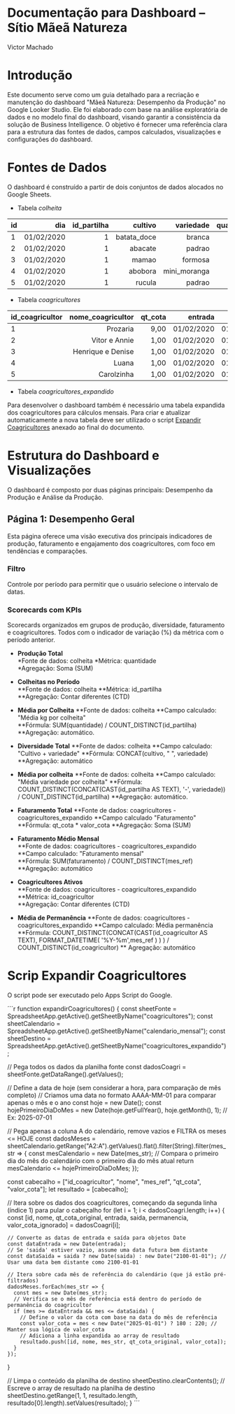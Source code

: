 Documentação para Dashboard – Sítio Mãeã Natureza
================
Victor Machado


# Introdução  
  
Este documento serve como um guia detalhado para a recriação e manutenção do dashboard "Mãeã Natureza: Desempenho da Produção" no Google Looker Studio. Ele foi elaborado com base na análise exploratória de dados e no modelo final do dashboard, visando garantir a consistência da solução de Business Intelligence. O objetivo é fornecer uma referência clara para a estrutura das fontes de dados, campos calculados, visualizações e configurações do dashboard.
  
    
# Fontes de Dados  
  
O dashboard é construído a partir de dois conjuntos de dados alocados no Google Sheets.
  
* Tabela *colheita*  
  
|id	|dia		|id_partilha	|cultivo	|variedade	|quantidade	|tipo_cultivo	|mes		|total_partilha	|
|:------|--------------:|--------------:|--------------:|--------------:|--------------:|--------------:|--------------:|--------------:|
|1	|01/02/2020	|1		|batata_doce	|branca		|34,000		|tuberculo	|01/02/2020	|89,90		|
|2	|01/02/2020	|1		|abacate	|padrao		|20,000		|fruta		|01/02/2020	|89,90		|
|3	|01/02/2020	|1		|mamao		|formosa	|14,500		|fruta		|01/02/2020	|89,90		|
|4	|01/02/2020	|1		|abobora	|mini_moranga	|6,000		|legume		|01/02/2020	|89,90		|
|5	|01/02/2020	|1		|rucula		|padrao		|5,500		|hortalica	|01/02/2020	|89,90		|
  
  
* Tabela *coagricultores*  
  
|id_coagricultor|nome_coagricultor	|qt_cota	|entrada	|saida		|permanencia	|status		|
|:--------------|----------------------:|--------------:|--------------:|--------------:|--------------:|--------------:|
|1		|Prozaria		|9,00		|01/02/2020	|01/04/2020	|2,00		|INATIVO	|
|2		|Vitor e Annie		|1,00		|01/02/2020	|01/07/2022	|29,00		|INATIVO	|
|3		|Henrique e Denise	|1,00		|01/02/2020	|01/10/2020	|8,00		|INATIVO	|
|4		|Luana			|1,00		|01/02/2020	|01/07/2020	|5,00		|INATIVO	|
|5		|Carolzinha		|1,00		|01/02/2020	|01/12/2020	|10,00		|INATIVO	|
  
* Tabela *coagricultores_expandido*  
  
Para desenvolver o dashboard também é necessário uma tabela expandida dos coagricultores para cálculos mensais. Para criar e atualizar automaticamente a nova tabela deve ser utilizado o script [Expandir Coagricultores](#script-expandir-coagricultores) anexado ao final do documento.


  
# Estrutura do Dashboard e Visualizações  
  
O dashboard é composto por duas páginas principais: Desempenho da Produção e Análise da Produção.  
  
## Página 1: Desempenho Geral  
  
Esta página oferece uma visão executiva dos principais indicadores de produção, faturamento e engajamento dos coagricultores, com foco em tendências e comparações.  
  
### Filtro  
  
Controle por período para permitir que o usuário selecione o intervalo de datas.  
  
### Scorecards com KPIs  
  
Scorecards organizados em grupos de produção, diversidade, faturamento e coagricultores. Todos com o indicador de variação (%) da métrica com o período anterior.  
  
* **Produção Total**  
	*Fonte de dados: colheita
	*Métrica: quantidade  
	*Agregação: Soma (SUM)  
  
* **Colheitas no Período**  
	**Fonte de dados: colheita
	**Métrica: id_partilha  
	**Agregação: Contar diferentes (CTD)  
  
* **Média por Colheita**
	**Fonte de dados: colheita
	**Campo calculado: "Média kg por colheita"  
	**Fórmula: SUM(quantidade) / COUNT_DISTINCT(id_partilha)
	**Agregação: automático. 
  
* **Diversidade Total** 
	**Fonte de dados: colheita 
	**Campo calculado: "Cultivo + variedade"
	**Fórmula: CONCAT(cultivo, " ", variedade)
	**Agregação: automático
  
* **Média por colheita** 
	**Fonte de dados: colheita
	**Campo calculado: "Média variedade por colheita"
	**Fórmula: COUNT_DISTINCT(CONCAT(CAST(id_partilha AS TEXT), '-', variedade)) / COUNT_DISTINCT(id_partilha)
	**Agregação: automático.  
  
* **Faturamento Total** 
	**Fonte de dados: coagricultores - coagricultores_expandido
	**Campo calculado "Faturamento"
	**Fórmula: qt_cota * valor_cota
	**Agregação: Soma (SUM)  
  
* **Faturamento Médio Mensal**  
	**Fonte de dados: coagricultores - coagricultores_expandido  
	**Campo calculado: "Faturamento mensal"  
	**Fórmula: SUM(faturamento) / COUNT_DISTINCT(mes_ref)
	**Agregação: automático  
  
* **Coagricultores Ativos**  
	**Fonte de dados: coagricultores - coagricultores_expandido
	**Métrica: id_coagricultor  
	**Agregação: Contar diferentes (CTD)  
  
* **Média de Permanência**
	**Fonte de dados: coagricultores - coagricultores_expandido
	**Campo calculado: Média permanência  
	**Fórmula: COUNT_DISTINCT(CONCAT(CAST(id_coagricultor AS TEXT), FORMAT_DATETIME( '%Y-%m',mes_ref ) ) ) / COUNT_DISTINCT(id_coagricultor)
	** Agregação: automático
  
  
  
  
  

# Scrip Expandir Coagricultores  
  
O script pode ser executado pelo Apps Script do Google.

´´´r
function expandirCoagricultores() {
  const sheetFonte = SpreadsheetApp.getActive().getSheetByName("coagricultores");
  const sheetCalendario = SpreadsheetApp.getActive().getSheetByName("calendario_mensal");
  const sheetDestino = SpreadsheetApp.getActive().getSheetByName("coagricultores_expandido");
  
  // Pega todos os dados da planilha fonte
  const dadosCoagri = sheetFonte.getDataRange().getValues();
  
  // Define a data de hoje (sem considerar a hora, para comparação de mês completo)
  // Criamos uma data no formato AAAA-MM-01 para comparar apenas o mês e o ano
  const hoje = new Date();
  const hojePrimeiroDiaDoMes = new Date(hoje.getFullYear(), hoje.getMonth(), 1); // Ex: 2025-07-01
  
  // Pega apenas a coluna A do calendário, remove vazios e FILTRA os meses <= HOJE
  const dadosMeses = sheetCalendario.getRange("A2:A").getValues().flat().filter(String).filter(mes_str => {
    const mesCalendario = new Date(mes_str);
    // Compara o primeiro dia do mês do calendário com o primeiro dia do mês atual
    return mesCalendario <= hojePrimeiroDiaDoMes;
  });
  
  const cabecalho = ["id_coagricultor", "nome", "mes_ref", "qt_cota", "valor_cota"];
  let resultado = [cabecalho];

  // Itera sobre os dados dos coagricultores, começando da segunda linha (índice 1) para pular o cabeçalho
  for (let i = 1; i < dadosCoagri.length; i++) {
    const [id, nome, qt_cota_original, entrada, saida, permanencia, valor_cota_ignorado] = dadosCoagri[i];
    
    // Converte as datas de entrada e saída para objetos Date
    const dataEntrada = new Date(entrada);
    // Se 'saida' estiver vazio, assume uma data futura bem distante
    const dataSaida = saida ? new Date(saida) : new Date("2100-01-01"); // Usar uma data bem distante como 2100-01-01
    
    // Itera sobre cada mês de referência do calendário (que já estão pré-filtrados)
    dadosMeses.forEach(mes_str => {
      const mes = new Date(mes_str);
      // Verifica se o mês de referência está dentro do período de permanência do coagricultor
      if (mes >= dataEntrada && mes <= dataSaida) {
        // Define o valor da cota com base na data do mês de referência
        const valor_cota = mes < new Date("2025-01-01") ? 180 : 220; // Manter sua lógica de valor_cota
        // Adiciona a linha expandida ao array de resultado
        resultado.push([id, nome, mes_str, qt_cota_original, valor_cota]);
      }
    });
  }

  // Limpa o conteúdo da planilha de destino
  sheetDestino.clearContents();
  // Escreve o array de resultado na planilha de destino
  sheetDestino.getRange(1, 1, resultado.length, resultado[0].length).setValues(resultado);
}
´´´
